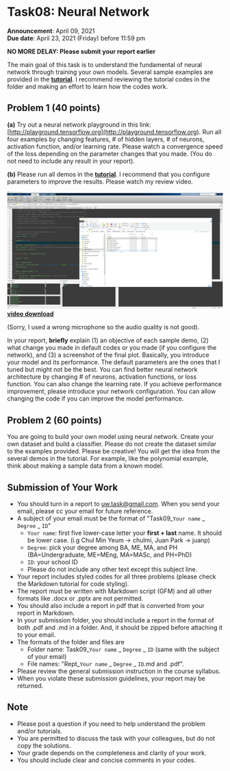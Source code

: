# Task08: Neural Network

**Announcement**: April 09, 2021    
**Due date**: April 23, 2021 (Friday) before 11:59 pm      

**NO MORE DELAY: Please submit your report earlier**   

The main goal of this task is to understand the fundamental of neural network through training your own models. Several sample examples are provided in the [**tutorial**](../../tutorial/neural_network/neural_network_code). I recommend reviewing the tutorial codes in the folder and making an effort to learn how the codes work.  
    
## Problem 1 (40 points)
**(a)** Try out a neural network playground in this link: [http://playground.tensorflow.org](http://playground.tensorflow.org). Run all four examples by changing features, # of hidden layers, # of neurons, activation function, and/or learning rate. Please watch a convergence speed of the loss depending on the parameter changes that you made. (You do not need to include any result in your report).

**(b)** Please run all demos in the [**tutorial**](../../tutorial/neural_network/neural_network_code). I recommend that you configure parameters to improve the results. Please watch my review video.  

[![](video.png)](https://www.youtube.com/watch?v=_T4svgLaaNw)
[**video download**](https://www.dropbox.com/s/ge762fye621hd2l/2020-04-01_22-28-54.mp4?dl=0)

(Sorry, I used a wrong microphone so the audio quality is not good).

In your report, **briefly** explain (1) an objective of each sample demo, (2) what change you made in default codes or you made (if you configure the network), and (3) a screenshot of the final plot. Basically, you introduce your model and its performance. The default parameters are the ones that I tuned but might not be the best. You can find better neural network architecture by changing # of neurons, activation functions, or loss function. You can also change the learning rate. If you achieve performance improvement, please introduce your network configuration. You can allow changing the code if you can improve the model performance.  

## Problem 2 (60 points) 
You are going to build your own model using neural network. Create your own dataset and build a classifier. Please do not create the dataset similar to the examples provided. Please be creative! You will get the idea from the several demos in the tutorial. For example, like the polynomial example, think about making a sample data from a known model. 

## Submission of Your Work
* You should turn in a report to uw.task@gmail.com. When you send your email, please cc your email for future reference.  
* A subject of your email must be the format of "Task09_`Your name` _ `Degree` _ `ID`"
	* `Your name`: first five lower-case letter your **first + last** name. It should be lower case. (i.g Chul Min Yeum -> chulmi, Juan Park -> juanp)   
	* `Degree`: pick your degree among BA, ME, MA, and PH (BA=Undergraduate, ME=MEng, MA=MASc, and PH=PhD)  
	* `ID`: your school ID
	* Please do not include any other text except this subject line.    
* Your report includes styled codes for all three problems (please check the Markdown tutorial for code styling). 
* The report must be written with Markdown script (GFM) and all other formats like .docx or .pptx are not permitted. 
* You should also include a report in pdf that is converted from your report in Markdown.  
* In your submission folder, you should include a report in the format of both .pdf and .md in a folder. And, it should be zipped before attaching it to your email. 
* The formats of the folder and files are 
	* Folder name: Task09_`Your name` _ `Degree` _ `ID` (same with the subject of your email)  
	* File names: "Rept_`Your name` _ `Degree` _ `ID`.md and .pdf".   
* Please review the general submission instruction in the course syllabus. 
* When you violate these submission guidelines, your report may be returned. 

## Note
* Please post a question if you need to help understand the problem and/or tutorials. 
* You are permitted to discuss the task with your colleagues, but do not copy the solutions.     
* Your grade depends on the completeness and clarity of your work.  
* You should include clear and concise comments in your codes. 